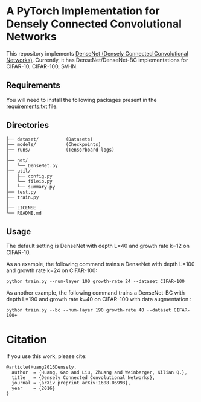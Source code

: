 # A PyTorch Implementation for Densely Connected Convolutional Networks

This repository implements [DenseNet (Densely Connected Convolutional Networks)](https://arxiv.org/abs/1608.06993).
Currently, it has DenseNet/DenseNet-BC implementations for CIFAR-10, CIFAR-100, SVHN.

## Requirements

You will need to install the following packages present in the [requirements.txt](./requirements.txt) file.

## Directories

```
├── dataset/          (Datasets)
├── models/           (Checkpoints)
├── runs/             (Tensorboard logs)
│
├── net/
│   └── DenseNet.py
├── util/
│   ├── config.py
│   └── fileio.py
│   └── summary.py
├── test.py
├── train.py
│
├── LICENSE
└── README.md
```

## Usage

The default setting is DenseNet with depth L=40 and growth rate k=12 on CIFAR-10.

As an example, the following command trains a DenseNet with depth L=100 and growth rate k=24 on CIFAR-100:

```
python train.py --num-layer 100 growth-rate 24 --dataset CIFAR-100
```

As another example, the following command trains a DenseNet-BC with depth L=190 and growth rate k=40 on CIFAR-100 with data
augmentation :

```
python train.py --bc --num-layer 190 growth-rate 40 --dataset CIFAR-100+
```

# Citation

If you use this work, please cite:

```
@article{Huang2016Densely,
  author  = {Huang, Gao and Liu, Zhuang and Weinberger, Kilian Q.},
  title   = {Densely Connected Convolutional Networks},
  journal = {arXiv preprint arXiv:1608.06993},
  year    = {2016}
}
```